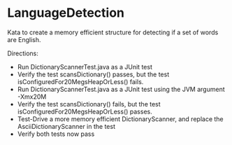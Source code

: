 # LanguageDetection

Kata to create a memory efficient structure for detecting if a set of words are English.

Directions:

  - Run DictionaryScannerTest.java as a JUnit test
  - Verify the test scansDictionary() passes, but the test isConfiguredFor20MegsHeapOrLess() fails.
  - Run DictionaryScannerTest.java as a JUnit test using the JVM argument -Xmx20M
  - Verify the test scansDictionary() fails, but the test isConfiguredFor20MegsHeapOrLess() passes.
  - Test-Drive a more memory efficient DictionaryScanner, and replace the AsciiDictionaryScanner in the test
  - Verify both tests now pass
  
